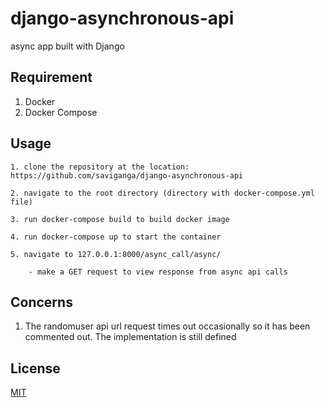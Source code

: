 # django-asynchronous-api

async app built with Django

## Requirement

1. Docker
2. Docker Compose

## Usage

```
1. clone the repository at the location: https://github.com/saviganga/django-asynchronous-api

2. navigate to the root directory (directory with docker-compose.yml file)

3. run docker-compose build to build docker image

4. run docker-compose up to start the container

5. navigate to 127.0.0.1:8000/async_call/async/

    - make a GET request to view response from async api calls

```

## Concerns

1. The randomuser api url request times out occasionally so it has been commented out. The implementation is still defined

## License

[MIT](https://choosealicense.com/licenses/mit/)